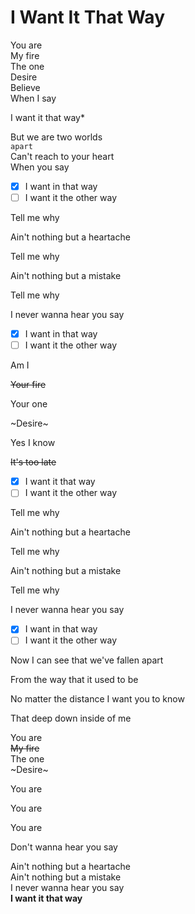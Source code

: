 # I Want It That Way

You are  
My fire  
The one  
Desire  
Believe  
When I say  

I want it that way*

But we are two worlds  
`apart`  
Can't reach to your heart  
When you say  

- [x] I want in that way
- [ ] I want it the other way

Tell me why

Ain't nothing but a heartache

Tell me why

Ain't nothing but a mistake

 Tell me why

I never wanna hear you say

- [x] I want in that way
- [ ] I want it the other way

Am I

~~Your fire~~

Your one

~Desire~

Yes I know

~~It's too late~~

- [x] I want it that way
- [ ] I want it the other way

Tell me why

Ain't nothing but a heartache

Tell me why

Ain't nothing but a mistake

Tell me why

I never wanna hear you say

- [x] I want in that way
- [ ] I want it the other way

Now I can see that we've fallen apart  

From the way that it used to be  

No matter the distance I want you to know  

That deep down inside of me  

You are  
~~My fire~~  
The one  
~Desire~  

You are

You are

You are

Don't wanna hear you say  

Ain't nothing but a heartache  
Ain't nothing but a mistake  
I never wanna hear you say  
**I want it that way**
